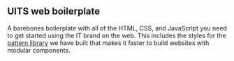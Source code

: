 ## UITS web boilerplate

A barebones boilerplate with all of the HTML, CSS, and JavaScript you need to get started using the IT brand on the web. This includes the styles for the [pattern library](http://webtest.iu.edu/~itcodev/web-fundamentals/pattern-library/) we have built that makes it faster to build websites with modular components.
